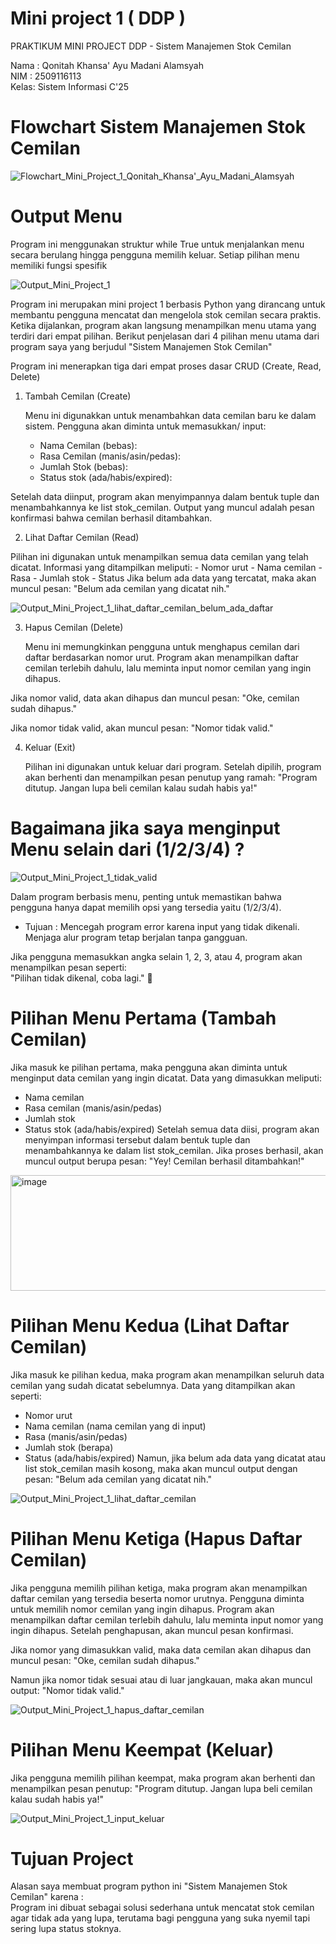 # Mini project 1 ( DDP )
PRAKTIKUM MINI PROJECT DDP - Sistem Manajemen Stok Cemilan 

Nama : Qonitah Khansa' Ayu Madani Alamsyah  
NIM  : 2509116113  
Kelas: Sistem Informasi C'25

# Flowchart Sistem Manajemen Stok Cemilan
![Flowchart_Mini_Project_1_Qonitah_Khansa'_Ayu_Madani_Alamsyah](https://github.com/user-attachments/assets/4beda366-16b9-4ad0-aaa5-fdf01f0c2ccf)  

# Output Menu  
Program ini menggunakan struktur while True untuk menjalankan menu secara berulang hingga pengguna memilih keluar. Setiap pilihan menu memiliki fungsi spesifik  

![Output_Mini_Project_1](https://github.com/user-attachments/assets/399d9535-79c8-4669-92ed-4f57c2131d43)  

Program ini merupakan mini project 1 berbasis Python yang dirancang untuk membantu pengguna mencatat dan mengelola stok cemilan secara praktis. Ketika dijalankan, program akan langsung menampilkan menu utama yang terdiri dari empat pilihan. Berikut penjelasan dari 4 pilihan menu utama dari program saya yang berjudul "Sistem Manajemen Stok Cemilan"  

Program ini menerapkan tiga dari empat proses dasar CRUD (Create, Read, Delete)

  1. Tambah Cemilan (Create)

     Menu ini digunakkan untuk menambahkan data cemilan baru ke dalam sistem. Pengguna akan diminta untuk memasukkan/ input:
     - Nama Cemilan (bebas):
     - Rasa Cemilan (manis/asin/pedas):
     - Jumlah Stok (bebas):
     - Status stok (ada/habis/expired):

Setelah data diinput, program akan menyimpannya dalam bentuk tuple dan menambahkannya ke list stok_cemilan. Output yang muncul adalah pesan konfirmasi bahwa cemilan berhasil ditambahkan.

  2. Lihat Daftar Cemilan (Read)

  Pilihan ini digunakan untuk menampilkan semua data cemilan yang telah dicatat. Informasi yang ditampilkan meliputi:
      - Nomor urut
      - Nama cemilan
      - Rasa
      - Jumlah stok
      - Status
Jika belum ada data yang tercatat, maka akan muncul pesan:
"Belum ada cemilan yang dicatat nih."  

![Output_Mini_Project_1_lihat_daftar_cemilan_belum_ada_daftar](https://github.com/user-attachments/assets/54fccd74-6128-4801-bde0-7aa7d668f9e2)


  3. Hapus Cemilan (Delete)

     Menu ini memungkinkan pengguna untuk menghapus cemilan dari daftar berdasarkan nomor urut. Program akan menampilkan daftar cemilan terlebih dahulu, lalu meminta input nomor cemilan yang ingin dihapus.

Jika nomor valid, data akan dihapus dan muncul pesan:
"Oke, cemilan sudah dihapus."

Jika nomor tidak valid, akan muncul pesan:
"Nomor tidak valid."  

  4. Keluar (Exit)

     Pilihan ini digunakan untuk keluar dari program. Setelah dipilih, program akan berhenti dan menampilkan pesan penutup yang ramah:
"Program ditutup. Jangan lupa beli cemilan kalau sudah habis ya!"

# Bagaimana jika saya menginput Menu selain dari (1/2/3/4) ?  
![Output_Mini_Project_1_tidak_valid](https://github.com/user-attachments/assets/9cffb83a-f225-4559-a294-aeb6ae2d6729)


Dalam program berbasis menu, penting untuk memastikan bahwa pengguna hanya dapat memilih opsi yang tersedia yaitu (1/2/3/4).  
-  Tujuan : Mencegah program error karena input yang tidak dikenali. <br> Menjaga alur program tetap berjalan tanpa gangguan.

Jika pengguna memasukkan angka selain 1, 2, 3, atau 4, program akan menampilkan pesan seperti: <br> "Pilihan tidak dikenal, coba lagi." 🚫  

# Pilihan Menu Pertama (Tambah Cemilan)  
Jika masuk ke pilihan pertama, maka pengguna akan diminta untuk menginput data cemilan yang ingin dicatat. Data yang dimasukkan meliputi:
- Nama cemilan
- Rasa cemilan (manis/asin/pedas)
- Jumlah stok
- Status stok (ada/habis/expired)
Setelah semua data diisi, program akan menyimpan informasi tersebut dalam bentuk tuple dan menambahkannya ke dalam list stok_cemilan. Jika proses berhasil, akan muncul output berupa pesan:
"Yey! Cemilan berhasil ditambahkan!" 

<img width="757" height="185" alt="image" src="https://github.com/user-attachments/assets/4f0dace0-9b5b-4c9b-9f17-cc09da13549e" />
  
# Pilihan Menu Kedua (Lihat Daftar Cemilan)   
Jika masuk ke pilihan kedua, maka program akan menampilkan seluruh data cemilan yang sudah dicatat sebelumnya. Data yang ditampilkan akan seperti:
- Nomor urut
- Nama cemilan (nama cemilan yang di input)
- Rasa (manis/asin/pedas)
- Jumlah stok (berapa)
- Status (ada/habis/expired)
Namun, jika belum ada data yang dicatat atau list stok_cemilan masih kosong, maka akan muncul output dengan pesan:
"Belum ada cemilan yang dicatat nih."

![Output_Mini_Project_1_lihat_daftar_cemilan](https://github.com/user-attachments/assets/ed93e450-7eae-46ed-b8cd-7ccd422c76c2)
  

# Pilihan Menu Ketiga (Hapus Daftar Cemilan)  
Jika pengguna memilih pilihan ketiga, maka program akan menampilkan daftar cemilan yang tersedia beserta nomor urutnya. Pengguna diminta untuk memilih nomor cemilan yang ingin dihapus. Program akan menampilkan daftar cemilan terlebih dahulu, lalu meminta input nomor yang ingin dihapus. Setelah penghapusan, akan muncul pesan konfirmasi.

Jika nomor yang dimasukkan valid, maka data cemilan akan dihapus dan muncul pesan:
"Oke, cemilan sudah dihapus."  

Namun jika nomor tidak sesuai atau di luar jangkauan, maka akan muncul output:
"Nomor tidak valid."  

![Output_Mini_Project_1_hapus_daftar_cemilan](https://github.com/user-attachments/assets/187999a9-98fd-47ba-a9f7-55bd004fb3ad)  

# Pilihan Menu Keempat (Keluar)  
Jika pengguna memilih pilihan keempat, maka program akan berhenti dan menampilkan pesan penutup:
"Program ditutup. Jangan lupa beli cemilan kalau sudah habis ya!"  

![Output_Mini_Project_1_input_keluar](https://github.com/user-attachments/assets/11a4715c-490a-4cac-9f38-4c8a7ca70998)  

# Tujuan Project  
Alasan saya membuat program python ini "Sistem Manajemen Stok Cemilan" karena : <br> Program ini dibuat sebagai solusi sederhana untuk mencatat stok cemilan agar tidak ada yang lupa, terutama bagi pengguna yang suka nyemil tapi sering lupa status stoknya.









